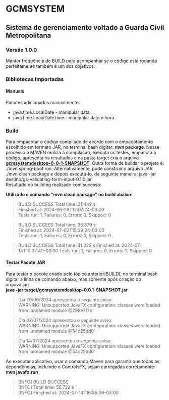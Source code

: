 # GCMSYSTEM
## Sistema de gerenciamento voltado a Guarda Civil Metropolitana
### Versão 1.0.0
Manter frequência de BUILD para acompanhar se o código está rodando perfeitamente também é um dos objetivos.  
### Bibliotecas Importadas
#### Manuais
Pacotes adicionados manualmente:
* java.time.LocalDate - manipular data
* java.time.LocalDateTime - manipular data e hora

### Build
Para empacotar o código compilado de acordo com o empacotamento escolhido em formato JAR, no terminal bash digitar: <b>mvn package</b>. Nesse processo o MAVEN realiza a compilação, executa os testes, empacota o código, apresenta os resultados e na pasta target cria o arquivo **[gcmsystemdesktop-0-0-1-SNAPSHOT](target/gcmsystemdesktop-0.0.1-SNAPSHOT.jar)**. Outra forma de buildar o projeto é: ./mvn spring-boot:run. Alternativamente, pode construir o arquivo JAR ./mvn clean package e depois executá-lo, da seguinte maneira: java -jar destino/gs-validating-form-input-0.1.0.jar  
Resultado do building realizado com sucesso:  
 
**Utilizado o comando "mvn clean package" no build abaixo:**  
>BUILD SUCCESS 
>Total time:  31.449 s  
>Finished at: 2024-06-29T12:07:24-03:00  
>Tests run: 1, Failures: 0, Errors: 0, Skipped: 0 

>BUILD SUCCESS 
>Total time:  36.879 s  
>Finished at: 2024-07-02T15:29:24-03:00  
>Tests run: 1, Failures: 0, Errors: 0, Skipped: 0  

>BUILD SUCCESS 
>Total time:  41.223 s 
>Finished at: 2024-07-14T10:37:40-03:00 
>Tests run: 1, Failures: 0, Errors: 0, Skipped: 0

#### Testar Pacote JAR
Para testar o pacote criado pelo tópico anterior(BUILD), no terminal bash digitar a linha de comando abaixo, mas somente após criação do arquivo.jar:  
**java -jar target/gcmsystemdesktop-0.0.1-SNAPSHOT.jar**
>Dia 29/06/2024 apresentou o seguinte aviso:   
WARNING: Unsupported JavaFX configuration: classes were loaded from 'unnamed module @298e7f7b'  

>Dia 02/07/2024 apresentou o seguinte aviso:  
WARNING: Unsupported JavaFX configuration: classes were loaded from 'unnamed module @54c25dd0'

>Dia 14/07/2024 apresentou o seguinte aviso:  
WARNING: Unsupported JavaFX configuration: classes were loaded from 'unnamed module @54c25dd0'  

Ao executar aplicativo, usar o comando Maven para garantir que todas as dependências, incluindo o ControlsFX, sejam carregadas corretamente: **mvn javafx:run** 

>[INFO] BUILD SUCCESS  
[INFO] Total time:  55.722 s  
[INFO] Finished at: 2024-07-14T16:55:09-03:00  
